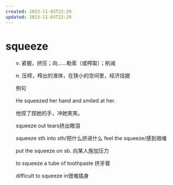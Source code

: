 ```yaml
---
created: 2023-11-03T22:29
updated: 2023-11-03T22:29
---
```

# squeeze

　　v. 紧握，挤压；向……勒索（或榨取）；削减

　　n. 压榨，榨出的液体，在狭小的空间里，经济拮据

　　例句

　　He squeezed her hand and smiled at her.

　　他捏了捏她的手，冲她笑笑。

　　squeeze out tears挤出眼泪

　　squeeze sth into sth/把什么挤进什么 feel the squeeze/感到艰难

　　put the squeeze on sb. 向某人施加压力

　　to squeeze a tube of toothpaste 挤牙膏

　　difficult to squeeze in很难插身
